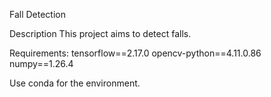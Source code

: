 Fall Detection

Description
This project aims to detect falls.

Requirements:
tensorflow==2.17.0
opencv-python==4.11.0.86
numpy==1.26.4

Use conda for the environment.
